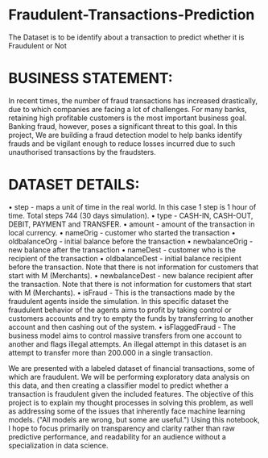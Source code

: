 # Fraudulent-Transactions-Prediction
The Dataset is to be identify about a transaction to predict whether it is Fraudulent or Not
# BUSINESS STATEMENT:
In recent times, the number of fraud transactions has increased drastically, due to which companies are facing a lot of challenges. For many banks, retaining high profitable customers is the most important business goal. Banking fraud, however, poses a significant threat to this goal. In this project, We are building a fraud detection model to help banks identify frauds and be vigilant enough to reduce losses incurred due to such unauthorised transactions by the fraudsters.

# DATASET DETAILS:

• step - maps a unit of time in the real world. In this case 1 step is 1 hour of time. Total steps 744 (30 days simulation). • type - CASH-IN, CASH-OUT, DEBIT, PAYMENT and TRANSFER. • amount - amount of the transaction in local currency. • nameOrig - customer who started the transaction • oldbalanceOrg - initial balance before the transaction • newbalanceOrig - new balance after the transaction • nameDest - customer who is the recipient of the transaction • oldbalanceDest - initial balance recipient before the transaction. Note that there is not information for customers that start with M (Merchants). • newbalanceDest - new balance recipient after the transaction. Note that there is not information for customers that start with M (Merchants). • isFraud - This is the transactions made by the fraudulent agents inside the simulation. In this specific dataset the fraudulent behavior of the agents aims to profit by taking control or customers accounts and try to empty the funds by transferring to another account and then cashing out of the system. • isFlaggedFraud - The business model aims to control massive transfers from one account to another and flags illegal attempts. An illegal attempt in this dataset is an attempt to transfer more than 200.000 in a single transaction.

We are presented with a labeled dataset of financial transactions, some of which are fraudulent. We will be performing exploratory data analysis on this data, and then creating a classifier model to predict whether a transaction is fraudulent given the included features. The objective of this project is to explain my thought processes in solving this problem, as well as addressing some of the issues that inherently face machine learning models. ("All models are wrong, but some are useful.") Using this notebook, I hope to focus primarily on transparency and clarity rather than raw predictive performance, and readability for an audience without a specialization in data science.

